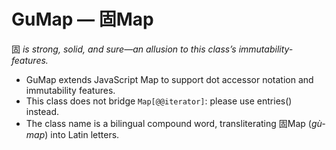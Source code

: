 # GuMap — 固Map
固 _is strong, solid, and sure—an allusion to this class’s immutability-features._

* GuMap extends JavaScript Map to support dot accessor notation and immutability features.
* This class does not bridge `Map[@@iterator]`: please use entries() instead.
* The class name is a bilingual compound word, transliterating 固Map (_gù-map_) into Latin letters.
